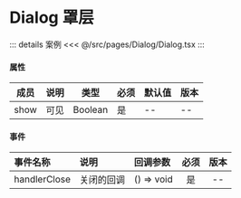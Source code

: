 # Dialog 罩层

::: details 案例
<<< @/src/pages/Dialog/Dialog.tsx
:::

#### 属性

| 成员 | 说明 |  类型   | 必须 | 默认值 | 版本 |
| ---- | :--: | :-----: | ---- | ------ | ---- |
| show | 可见 | Boolean | 是   | --     | --   |

#### 事件

| 事件名称     | 说明       | 回调参数   | 必须 | 版本 |
| :----------- | :--------- | :--------- | :--: | :--: |
| handlerClose | 关闭的回调 | () => void |  是  |  --  |
